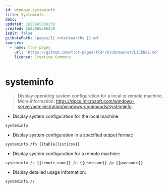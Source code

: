 ```yaml
---
id: windows.systeminfo
title: Systeminfo
desc: ''
updated: 1623965306239
created: 1623965306239
isDir: false
gitNotePath: 'pages/{{ noteHiearchy }}.md'
sources:
  - name: tldr-pages
    url: 'https://github.com/tldr-pages/tldr/blob/master/LICENSE.md'
    license: Creative Commons
---
```

# systeminfo

> Display operating system configuration for a local or remote machine.
> More information: <https://docs.microsoft.com/windows-server/administration/windows-commands/systeminfo>.

- Display system configuration for the local machine:

`systeminfo`

- Display system configuration in a specified output format:

`systeminfo /fo {{table|list|csv}}`

- Display system configuration for a remote machine:

`systeminfo /s {{remote_name}} /u {{username}} /p {{password}}`

- Display detailed usage information:

`systeminfo /?`

